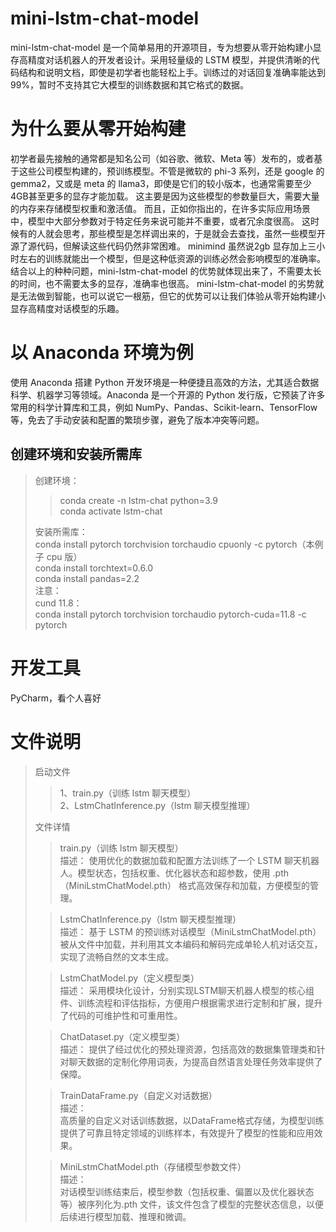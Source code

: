 # mini-lstm-chat-model
mini-lstm-chat-model 是一个简单易用的开源项目，专为想要从零开始构建小显存高精度对话机器人的开发者设计。采用轻量级的 LSTM 模型，并提供清晰的代码结构和说明文档，即使是初学者也能轻松上手。训练过的对话回复准确率能达到99%，暂时不支持其它大模型的训练数据和其它格式的数据。

# 为什么要从零开始构建
初学者最先接触的通常都是知名公司（如谷歌、微软、Meta 等）发布的，或者基于这些公司模型构建的，预训练模型。不管是微软的 phi-3 系列，还是 google 的 gemma2，又或是 meta 的 llama3，即使是它们的较小版本，也通常需要至少4GB甚至更多的显存才能加载。 这主要是因为这些模型的参数量巨大，需要大量的内存来存储模型权重和激活值。 而且，正如你指出的，在许多实际应用场景中，模型中大部分参数对于特定任务来说可能并不重要，或者冗余度很高。
这时候有的人就会思考，那些模型是怎样调出来的，于是就会去查找，虽然一些模型开源了源代码，但解读这些代码仍然非常困难。
minimind 虽然说2gb 显存加上三小时左右的训练就能出一个模型，但是这种低资源的训练必然会影响模型的准确率。
结合以上的种种问题，mini-lstm-chat-model 的优势就体现出来了，不需要太长的时间，也不需要太多的显存，准确率也很高。
mini-lstm-chat-model 的劣势就是无法做到智能，也可以说它一根筋，但它的优势可以让我们体验从零开始构建小显存高精度对话模型的乐趣。

# 以 Anaconda 环境为例
使用 Anaconda 搭建 Python 开发环境是一种便捷且高效的方法，尤其适合数据科学、机器学习等领域。Anaconda 是一个开源的 Python 发行版，它预装了许多常用的科学计算库和工具，例如 NumPy、Pandas、Scikit-learn、TensorFlow 等，免去了手动安装和配置的繁琐步骤，避免了版本冲突等问题。

## 创建环境和安装所需库
> 创建环境：  
>>  conda create -n lstm-chat python=3.9  
>> conda activate lstm-chat  
> 
> 安装所需库：  
> conda install pytorch torchvision torchaudio cpuonly -c pytorch（本例子 cpu 版）  
> conda install torchtext=0.6.0  
> conda install pandas=2.2  
> 注意：  
> cund 11.8：  
> conda install pytorch torchvision torchaudio pytorch-cuda=11.8 -c pytorch

# 开发工具
PyCharm，看个人喜好

# 文件说明
> 启动文件  
>> 1、train.py（训练 lstm 聊天模型）  
>> 2、LstmChatInference.py（lstm 聊天模型推理）  
> 
> 文件详情  
>> train.py（训练 lstm 聊天模型）  
>> 描述：
> 使用优化的数据加载和配置方法训练了一个 LSTM 聊天机器人。模型状态，包括权重、优化器状态和超参数，使用 .pth（MiniLstmChatModel.pth） 格式高效保存和加载，方便模型的管理。
> 
>> LstmChatInference.py（lstm 聊天模型推理）   
>> 描述：
> 基于 LSTM 的预训练对话模型（MiniLstmChatModel.pth）被从文件中加载，并利用其文本编码和解码完成单轮人机对话交互，实现了流畅自然的文本生成。
> 
>> LstmChatModel.py（定义模型类）  
>> 描述：
> 采用模块化设计，分别实现LSTM聊天机器人模型的核心组件、训练流程和评估指标，方便用户根据需求进行定制和扩展，提升了代码的可维护性和可重用性。
> 
>> ChatDataset.py（定义模型类）  
>> 描述：
> 提供了经过优化的预处理资源，包括高效的数据集管理类和针对聊天数据的定制化停用词表，为提高自然语言处理任务效率提供了保障。
> 
>> TrainDataFrame.py（自定义对话数据）  
>> 描述：  
> 高质量的自定义对话训练数据，以DataFrame格式存储，为模型训练提供了可靠且特定领域的训练样本，有效提升了模型的性能和应用效果。
> 
>> MiniLstmChatModel.pth（存储模型参数文件）  
>> 描述：  
> 对话模型训练结束后，模型参数（包括权重、偏置以及优化器状态等）被序列化为.pth 文件，该文件包含了模型的完整状态信息，以便后续进行模型加载、推理和微调。